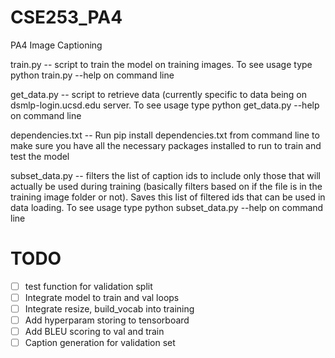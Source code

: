# CSE253_PA4
PA4 Image Captioning

train.py -- script to train the model on training images. To see usage type python train.py --help on command line

get_data.py -- script to retrieve data (currently specific to data being on dsmlp-login.ucsd.edu server. To see usage type python get_data.py --help on command line

dependencies.txt -- Run pip install dependencies.txt from command line to make sure you have all the necessary packages installed to run to train and test the model

subset_data.py -- filters the list of caption ids to include only those that will actually be used during training (basically filters based on if the file is in the training image folder or not). Saves this list of filtered ids that can be used in data loading. To see usage type python subset_data.py --help on command line


# TODO

- [ ] test function for validation split
- [ ] Integrate model to train and val loops
- [ ] Integrate resize, build_vocab into training
- [ ] Add hyperparam storing to tensorboard
- [ ] Add BLEU scoring to val and train
- [ ] Caption generation for validation set